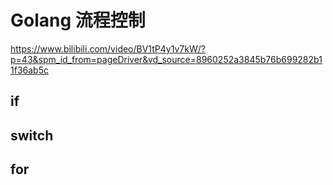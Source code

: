# Golang 流程控制

https://www.bilibili.com/video/BV1tP4y1v7kW/?p=43&spm_id_from=pageDriver&vd_source=8960252a3845b76b699282b11f36ab5c

## if

## switch

## for
